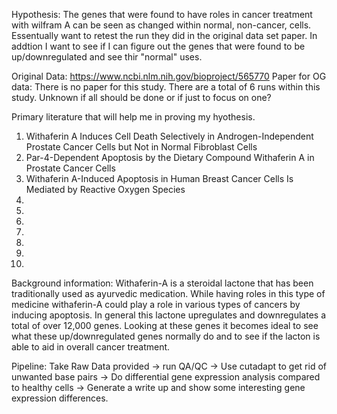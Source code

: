 Hypothesis: The genes that were found to have roles in cancer treatment with wilfram A can be seen as changed within normal, non-cancer, cells.
Essentually want to retest the run they did in the original data set paper. In addtion I want to see if I can figure out the genes that were found to be up/downregulated and see thir "normal" uses. 

Original Data: https://www.ncbi.nlm.nih.gov/bioproject/565770
Paper for OG data: There is no paper for this study. There are a total of 6 runs within this study. Unknown if all should be done or if just to focus on one?

Primary literature that will help me in proving my hyothesis.
1. Withaferin A Induces Cell Death Selectively in Androgen-Independent Prostate Cancer Cells but Not in Normal Fibroblast Cells
2. Par-4-Dependent Apoptosis by the Dietary Compound Withaferin A in Prostate Cancer Cells
3. Withaferin A-Induced Apoptosis in Human Breast Cancer Cells Is Mediated by Reactive Oxygen Species
4.
5.
6.
7.
8.
9.
10.


Background information:
Withaferin-A is a steroidal lactone that has been traditionally used as ayurvedic medication. While having roles in this type of medicine 
withaferin-A could play a role in various types of cancers by inducing apoptosis. In general this lactone upregulates and downregulates
a total of over 12,000 genes. Looking at these genes it becomes ideal to see what these up/downregulated genes normally do and to see if
the lacton is able to aid in overall cancer treatment. 

Pipeline:
Take Raw Data provided -> run QA/QC -> Use cutadapt to get rid of unwanted base pairs -> Do differential gene expression analysis compared to healthy cells -> Generate a write up and show some interesting gene expression differences.
